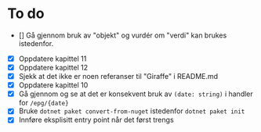 # To do

- [] Gå gjennom bruk av "objekt" og vurdér om "verdi" kan brukes istedenfor.
- [X] Oppdatere kapittel 11
- [X] Oppdatere kapittel 12
- [X] Sjekk at det ikke er noen referanser til "Giraffe" i README.md
- [X] Oppdatere kapittel 10
- [X] Gå gjennom og se at det er konsekvent bruk av `(date: string)` i handler for `/epg/{date}`
- [X] Bruke `dotnet paket convert-from-nuget` istedenfor `dotnet paket init`
- [X] Innføre eksplisitt entry point når det først trengs
